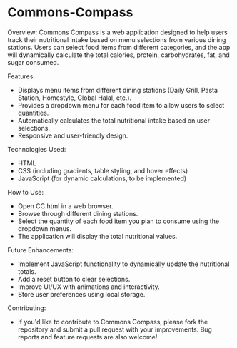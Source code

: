 # Commons-Compass

Overview:
Commons Compass is a web application designed to help users track their nutritional intake based on menu selections from various dining stations. Users can select food items from different categories, and the app will dynamically calculate the total calories, protein, carbohydrates, fat, and sugar consumed.

Features:
  - Displays menu items from different dining stations (Daily Grill, Pasta Station, Homestyle,      Global Halal, etc.).
  - Provides a dropdown menu for each food item to allow users to select quantities.
  - Automatically calculates the total nutritional intake based on user selections.
  - Responsive and user-friendly design.

Technologies Used:
  - HTML
  - CSS (including gradients, table styling, and hover effects)
  - JavaScript (for dynamic calculations, to be implemented)

How to Use:
  - Open CC.html in a web browser.
  - Browse through different dining stations.
  - Select the quantity of each food item you plan to consume using the dropdown menus.
  - The application will display the total nutritional values.

Future Enhancements:
  - Implement JavaScript functionality to dynamically update the nutritional totals.
  - Add a reset button to clear selections.
  - Improve UI/UX with animations and interactivity.
  - Store user preferences using local storage.

Contributing:
  - If you'd like to contribute to Commons Compass, please fork the repository and submit a         pull request with your improvements. Bug reports and feature requests are also welcome!

